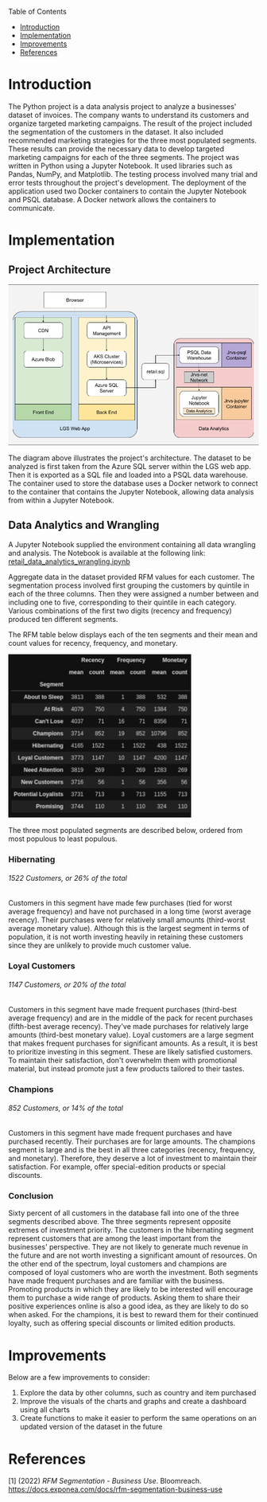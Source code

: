 Table of Contents
* [Introduction](#Introduction)
* [Implementation](#Implementation)
* [Improvements](#Improvements)
* [References](#References)

# Introduction

The Python project is a data analysis project to analyze a businesses' dataset of invoices.
The company wants to understand its customers and organize targeted marketing campaigns.
The result of the project included the segmentation of the customers in the dataset.
It also included recommended marketing strategies for the three most populated segments.
These results can provide the necessary data to develop targeted marketing campaigns for each of the three segments.
The project was written in Python using a Jupyter Notebook. It used libraries such as Pandas, NumPy, and Matplotlib.
The testing process involved many trial and error tests throughout the project's development.
The deployment of the application used two Docker containers to contain the Jupyter Notebook and PSQL database.
A Docker network allows the containers to communicate.

# Implementation
## Project Architecture

![Image of Python Project Architecture](./assets/Python%20Project%20Architecture.png)

The diagram above illustrates the project's architecture.
The dataset to be analyzed is first taken from the Azure SQL server within the LGS web app.
Then it is exported as a SQL file and loaded into a PSQL data warehouse.
The container used to store the database uses a Docker network to connect to the container that contains the Jupyter Notebook, allowing data analysis from within a Jupyter Notebook.

## Data Analytics and Wrangling

A Jupyter Notebook supplied the environment containing all data wrangling and analysis. The Notebook is available at the following link:
[retail_data_analytics_wrangling.ipynb](https://github.com/jarviscanada/jarvis_data_eng_JoshWessel/blob/feature/python_data_analytics/python_data_analytics/retail_data_analytics_wrangling.ipynb)

Aggregate data in the dataset provided RFM values for each customer.
The segmentation process involved first grouping the customers by quintile in each of the three columns.
Then they were assigned a number between and including one to five, corresponding to their quintile in each category.
Various combinations of the first two digits (recency and frequency) produced ten different segments.

The RFM table below displays each of the ten segments and their mean and count values for recency, frequency, and monetary.

![Image of RFM Table](./assets/RFM%20Table.png)

The three most populated segments are described below, ordered from most populous to least populous.

### Hibernating
###### 1522 Customers, or 26% of the total

Customers in this segment have made few purchases (tied for worst average frequency) and have not purchased in a long time (worst average recency).
Their purchases were for relatively small amounts (third-worst average monetary value).
Although this is the largest segment in terms of population, it is not worth investing heavily in retaining these customers since they are unlikely to provide much customer value.

### Loyal Customers
###### 1147 Customers, or 20% of the total

Customers in this segment have made frequent purchases (third-best average frequency) and are in the middle of the pack for recent purchases (fifth-best average recency).
They've made purchases for relatively large amounts (third-best monetary value).
Loyal customers are a large segment that makes frequent purchases for significant amounts.
As a result, it is best to prioritize investing in this segment. These are likely satisfied customers.
To maintain their satisfaction, don't overwhelm them with promotional material, but instead promote just a few products tailored to their tastes.

### Champions
###### 852 Customers, or 14% of the total

Customers in this segment have made frequent purchases and have purchased recently.
Their purchases are for large amounts. The champions segment is large and is the best in all three categories (recency, frequency, and monetary).
Therefore, they deserve a lot of investment to maintain their satisfaction. For example, offer special-edition products or special discounts.

### Conclusion

Sixty percent of all customers in the database fall into one of the three segments described above.
The three segments represent opposite extremes of investment priority.
The customers in the hibernating segment represent customers that are among the least important from the businesses' perspective.
They are not likely to generate much revenue in the future and are not worth investing a significant amount of resources.
On the other end of the spectrum, loyal customers and champions are composed of loyal customers who are worth the investment.
Both segments have made frequent purchases and are familiar with the business.
Promoting products in which they are likely to be interested will encourage them to purchase a wide range of products.
Asking them to share their positive experiences online is also a good idea, as they are likely to do so when asked.
For the champions, it is best to reward them for their continued loyalty, such as offering special discounts or limited edition products.

# Improvements
Below are a few improvements to consider:
1. Explore the data by other columns, such as country and item purchased
2. Improve the visuals of the charts and graphs and create a dashboard using all charts
3. Create functions to make it easier to perform the same operations on an updated version of the dataset in the future

# References

[1] (2022) _RFM Segmentation - Business Use_. Bloomreach. https://docs.exponea.com/docs/rfm-segmentation-business-use